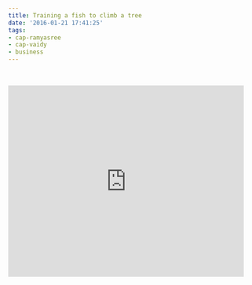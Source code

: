 ```yaml
---
title: Training a fish to climb a tree
date: '2016-01-21 17:41:25'
tags:
- cap-ramyasree
- cap-vaidy
- business
---
```


 


<iframe src="https://docs.google.com/presentation/d/1pZWyygi08Rt5vGiFV5dJMyCB7lkDNwpSc36RL3zoLww/embed?start=true&amp;loop=false&amp;delayms=8000" width="480" height="389" frameborder="0" allowfullscreen="allowfullscreen"></iframe>
